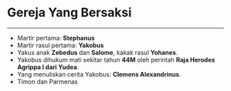 # Gereja Yang Bersaksi
----

- Martir pertama: **Stephanus**
- Martir rasul pertama: **Yakobus**
- Yakus anak **Zebedus** dan **Salome**, kakak rasul **Yohanes**.
- Yakobus dihukum mati sekitar tahun **44M** oleh perintah **Raja Herodes Agrippa I dari Yudea**.
- Yang menuliskan cerita Yakobus: **Clemens Alexandrinus**.
- Timon dan Parmenas